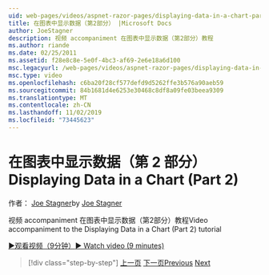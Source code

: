 ```yaml
---
uid: web-pages/videos/aspnet-razor-pages/displaying-data-in-a-chart-part-2
title: 在图表中显示数据（第2部分） |Microsoft Docs
author: JoeStagner
description: 视频 accompaniment 在图表中显示数据（第2部分）教程
ms.author: riande
ms.date: 02/25/2011
ms.assetid: f28e8c8e-5e0f-4bc3-af69-2e6e18a6d100
msc.legacyurl: /web-pages/videos/aspnet-razor-pages/displaying-data-in-a-chart-part-2
msc.type: video
ms.openlocfilehash: c6ba20f28cf577defd9d5262ffe3b576a90aeb59
ms.sourcegitcommit: 84b1681d4e6253e30468c8df8a09fe03beea9309
ms.translationtype: MT
ms.contentlocale: zh-CN
ms.lasthandoff: 11/02/2019
ms.locfileid: "73445623"
---
```

# <a name="displaying-data-in-a-chart-part-2"></a><span data-ttu-id="ece9e-103">在图表中显示数据（第 2 部分）</span><span class="sxs-lookup"><span data-stu-id="ece9e-103">Displaying Data in a Chart (Part 2)</span></span>

<span data-ttu-id="ece9e-104">作者： [Joe Stagner](https://github.com/JoeStagner)</span><span class="sxs-lookup"><span data-stu-id="ece9e-104">by [Joe Stagner](https://github.com/JoeStagner)</span></span>

<span data-ttu-id="ece9e-105">视频 accompaniment 在图表中显示数据（第2部分）教程</span><span class="sxs-lookup"><span data-stu-id="ece9e-105">Video accompaniment to the Displaying Data in a Chart (Part 2) tutorial</span></span>

<span data-ttu-id="ece9e-106">[&#9654;观看视频（9分钟）](https://channel9.msdn.com/Blogs/ASP-NET-Site-Videos/displaying-data-in-a-chart-(part-2))</span><span class="sxs-lookup"><span data-stu-id="ece9e-106">[&#9654; Watch video (9 minutes)](https://channel9.msdn.com/Blogs/ASP-NET-Site-Videos/displaying-data-in-a-chart-(part-2))</span></span>

> [!div class="step-by-step"]
> <span data-ttu-id="ece9e-107">[上一页](displaying-data-in-a-chart-part-1.md)
> [下一页](working-with-files.md)</span><span class="sxs-lookup"><span data-stu-id="ece9e-107">[Previous](displaying-data-in-a-chart-part-1.md)
[Next](working-with-files.md)</span></span>
